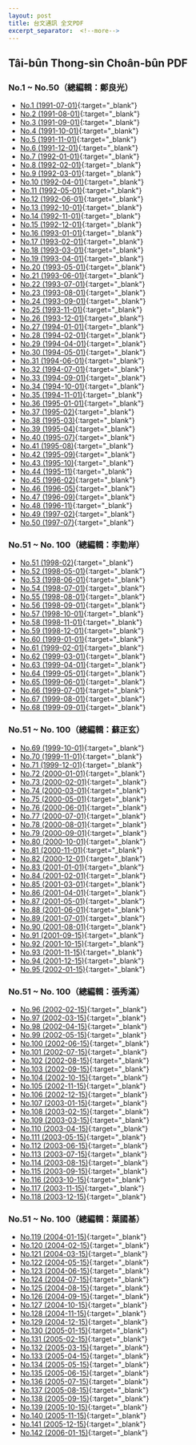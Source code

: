 ```yaml
---
layout: post
title: 台文通訊 全文PDF
excerpt_separator:  <!--more-->
---
```


## Tâi-bûn Thong-sìn Choân-bûn PDF

### No.1 ~ No.50（總編輯：鄭良光）

* [No.1 (1991-07-01)](/pdf/%E5%8F%B0%E6%96%87%E9%80%9A%E8%A8%8A_1991-07-01_No1.pdf){:target="_blank"}
* [No.2 (1991-08-01)](/pdf/%E5%8F%B0%E6%96%87%E9%80%9A%E8%A8%8A_1991-08-01_No2.pdf){:target="_blank"}
* [No.3 (1991-09-01)](/pdf/%E5%8F%B0%E6%96%87%E9%80%9A%E8%A8%8A_1991-09-01_No3.pdf){:target="_blank"}
* [No.4 (1991-10-01)](/pdf/%E5%8F%B0%E6%96%87%E9%80%9A%E8%A8%8A_1991-10-01_No4.pdf){:target="_blank"}
* [No.5 (1991-11-01)](/pdf/%E5%8F%B0%E6%96%87%E9%80%9A%E8%A8%8A_1991-11-01_No5.pdf){:target="_blank"}
* [No.6 (1991-12-01)](/pdf/%E5%8F%B0%E6%96%87%E9%80%9A%E8%A8%8A_1991-12-01_No6.pdf){:target="_blank"}
* [No.7 (1992-01-01)](/pdf/%E5%8F%B0%E6%96%87%E9%80%9A%E8%A8%8A_1992-01-01_No7.pdf){:target="_blank"}
* [No.8 (1992-02-01)](/pdf/%E5%8F%B0%E6%96%87%E9%80%9A%E8%A8%8A_1992-02-01_No8.pdf){:target="_blank"}
* [No.9 (1992-03-01)](/pdf/%E5%8F%B0%E6%96%87%E9%80%9A%E8%A8%8A_1992-03-01_No9.pdf){:target="_blank"}
* [No.10 (1992-04-01)](/pdf/%E5%8F%B0%E6%96%87%E9%80%9A%E8%A8%8A_1992-04-01_No10.pdf){:target="_blank"}
* [No.11 (1992-05-01)](/pdf/%E5%8F%B0%E6%96%87%E9%80%9A%E8%A8%8A_1992-05-01_No11.pdf){:target="_blank"}
* [No.12 (1992-06-01)](/pdf/%E5%8F%B0%E6%96%87%E9%80%9A%E8%A8%8A_1992-06-01_No12.pdf){:target="_blank"}
* [No.13 (1992-10-01)](/pdf/%E5%8F%B0%E6%96%87%E9%80%9A%E8%A8%8A_1992-10-01_No13.pdf){:target="_blank"}
* [No.14 (1992-11-01)](/pdf/%E5%8F%B0%E6%96%87%E9%80%9A%E8%A8%8A_1992-11-01_No14.pdf){:target="_blank"}
* [No.15 (1992-12-01)](/pdf/%E5%8F%B0%E6%96%87%E9%80%9A%E8%A8%8A_1992-12-01_No15.pdf){:target="_blank"}
* [No.16 (1993-01-01)](/pdf/%E5%8F%B0%E6%96%87%E9%80%9A%E8%A8%8A_1993-01-01_No16.pdf){:target="_blank"}
* [No.17 (1993-02-01)](/pdf/%E5%8F%B0%E6%96%87%E9%80%9A%E8%A8%8A_1993-02-01_No17.pdf){:target="_blank"}
* [No.18 (1993-03-01)](/pdf/%E5%8F%B0%E6%96%87%E9%80%9A%E8%A8%8A_1993-03-01_No18.pdf){:target="_blank"}
* [No.19 (1993-04-01)](/pdf/%E5%8F%B0%E6%96%87%E9%80%9A%E8%A8%8A_1993-04-01_No19.pdf){:target="_blank"}
* [No.20 (1993-05-01)](/pdf/%E5%8F%B0%E6%96%87%E9%80%9A%E8%A8%8A_1993-05-01_No20.pdf){:target="_blank"}
* [No.21 (1993-06-01)](/pdf/%E5%8F%B0%E6%96%87%E9%80%9A%E8%A8%8A_1993-06-01_No21.pdf){:target="_blank"}
* [No.22 (1993-07-01)](/pdf/%E5%8F%B0%E6%96%87%E9%80%9A%E8%A8%8A_1993-07-01_No22.pdf){:target="_blank"}
* [No.23 (1993-08-01)](/pdf/%E5%8F%B0%E6%96%87%E9%80%9A%E8%A8%8A_1993-08-01_No23.pdf){:target="_blank"}
* [No.24 (1993-09-01)](/pdf/%E5%8F%B0%E6%96%87%E9%80%9A%E8%A8%8A_1993-09-01_No24.pdf){:target="_blank"}
* [No.25 (1993-11-01)](/pdf/%E5%8F%B0%E6%96%87%E9%80%9A%E8%A8%8A_1993-11-01_No25.pdf){:target="_blank"}
* [No.26 (1993-12-01)](/pdf/%E5%8F%B0%E6%96%87%E9%80%9A%E8%A8%8A_1993-12-01_No26.pdf){:target="_blank"}
* [No.27 (1994-01-01)](/pdf/%E5%8F%B0%E6%96%87%E9%80%9A%E8%A8%8A_1994-01-01_No27.pdf){:target="_blank"}
* [No.28 (1994-02-01)](/pdf/%E5%8F%B0%E6%96%87%E9%80%9A%E8%A8%8A_1994-02-01_No28.pdf){:target="_blank"}
* [No.29 (1994-04-01)](/pdf/%E5%8F%B0%E6%96%87%E9%80%9A%E8%A8%8A_1994-04-01_No29.pdf){:target="_blank"}
* [No.30 (1994-05-01)](/pdf/%E5%8F%B0%E6%96%87%E9%80%9A%E8%A8%8A_1994-05-01_No30.pdf){:target="_blank"}
* [No.31 (1994-06-01)](/pdf/%E5%8F%B0%E6%96%87%E9%80%9A%E8%A8%8A_1994-06-01_No31.pdf){:target="_blank"}
* [No.32 (1994-07-01)](/pdf/%E5%8F%B0%E6%96%87%E9%80%9A%E8%A8%8A_1994-07-01_No32.pdf){:target="_blank"}
* [No.33 (1994-09-01)](/pdf/%E5%8F%B0%E6%96%87%E9%80%9A%E8%A8%8A_1994-09-01_No33.pdf){:target="_blank"}
* [No.34 (1994-10-01)](/pdf/%E5%8F%B0%E6%96%87%E9%80%9A%E8%A8%8A_1994-10-01_No34.pdf){:target="_blank"}
* [No.35 (1994-11-01)](/pdf/%E5%8F%B0%E6%96%87%E9%80%9A%E8%A8%8A_1994-11-01_No35.pdf){:target="_blank"}
* [No.36 (1995-01-01)](/pdf/%E5%8F%B0%E6%96%87%E9%80%9A%E8%A8%8A_1995-01-01_No36.pdf){:target="_blank"}
* [No.37 (1995-02)](/pdf/%E5%8F%B0%E6%96%87%E9%80%9A%E8%A8%8A_1995-02_No37.pdf){:target="_blank"}
* [No.38 (1995-03)](/pdf/%E5%8F%B0%E6%96%87%E9%80%9A%E8%A8%8A_1995-03_No38.pdf){:target="_blank"}
* [No.39 (1995-04)](/pdf/%E5%8F%B0%E6%96%87%E9%80%9A%E8%A8%8A_1995-04_No39.pdf){:target="_blank"}
* [No.40 (1995-07)](/pdf/%E5%8F%B0%E6%96%87%E9%80%9A%E8%A8%8A_1995-07_No40.pdf){:target="_blank"}
* [No.41 (1995-08)](/pdf/%E5%8F%B0%E6%96%87%E9%80%9A%E8%A8%8A_1995-08_No41.pdf){:target="_blank"}
* [No.42 (1995-09)](/pdf/%E5%8F%B0%E6%96%87%E9%80%9A%E8%A8%8A_1995-09_No42.pdf){:target="_blank"}
* [No.43 (1995-10)](/pdf/%E5%8F%B0%E6%96%87%E9%80%9A%E8%A8%8A_1995-10_No43.pdf){:target="_blank"}
* [No.44 (1995-11)](/pdf/%E5%8F%B0%E6%96%87%E9%80%9A%E8%A8%8A_1995-11_No44.pdf){:target="_blank"}
* [No.45 (1996-02)](/pdf/%E5%8F%B0%E6%96%87%E9%80%9A%E8%A8%8A_1996-02_No45.pdf){:target="_blank"}
* [No.46 (1996-05)](/pdf/%E5%8F%B0%E6%96%87%E9%80%9A%E8%A8%8A_1996-05_No46.pdf){:target="_blank"}
* [No.47 (1996-09)](/pdf/%E5%8F%B0%E6%96%87%E9%80%9A%E8%A8%8A_1996-09_No47.pdf){:target="_blank"}
* [No.48 (1996-11)](/pdf/%E5%8F%B0%E6%96%87%E9%80%9A%E8%A8%8A_1996-11_No48.pdf){:target="_blank"}
* [No.49 (1997-02)](/pdf/%E5%8F%B0%E6%96%87%E9%80%9A%E8%A8%8A_1997-02_No49.pdf){:target="_blank"}
* [No.50 (1997-07)](/pdf/%E5%8F%B0%E6%96%87%E9%80%9A%E8%A8%8A_1997-07_No50.pdf){:target="_blank"}

### No.51 ~ No. 100（總編輯：李勤岸）

* [No.51 (1998-02)](/pdf/%E5%8F%B0%E6%96%87%E9%80%9A%E8%A8%8A_1998-02_No51.pdf){:target="_blank"}
* [No.52 (1998-05-01)](/pdf/%E5%8F%B0%E6%96%87%E9%80%9A%E8%A8%8A_1998-05-01_No52.pdf){:target="_blank"}
* [No.53 (1998-06-01)](/pdf/%E5%8F%B0%E6%96%87%E9%80%9A%E8%A8%8A_1998-06-01_No53.pdf){:target="_blank"}
* [No.54 (1998-07-01)](/pdf/%E5%8F%B0%E6%96%87%E9%80%9A%E8%A8%8A_1998-07-01_No54.pdf){:target="_blank"}
* [No.55 (1998-08-01)](/pdf/%E5%8F%B0%E6%96%87%E9%80%9A%E8%A8%8A_1998-08-01_No55.pdf){:target="_blank"}
* [No.56 (1998-09-01)](/pdf/%E5%8F%B0%E6%96%87%E9%80%9A%E8%A8%8A_1998-09-01_No56.pdf){:target="_blank"}
* [No.57 (1998-10-01)](/pdf/%E5%8F%B0%E6%96%87%E9%80%9A%E8%A8%8A_1998-10-01_No57.pdf){:target="_blank"}
* [No.58 (1998-11-01)](/pdf/%E5%8F%B0%E6%96%87%E9%80%9A%E8%A8%8A_1998-11-01_No58.pdf){:target="_blank"}
* [No.59 (1998-12-01)](/pdf/%E5%8F%B0%E6%96%87%E9%80%9A%E8%A8%8A_1998-12-01_No59.pdf){:target="_blank"}
* [No.60 (1999-01-01)](/pdf/%E5%8F%B0%E6%96%87%E9%80%9A%E8%A8%8A_1999-01-01_No60.pdf){:target="_blank"}
* [No.61 (1999-02-01)](/pdf/%E5%8F%B0%E6%96%87%E9%80%9A%E8%A8%8A_1999-02-01_No61.pdf){:target="_blank"}
* [No.62 (1999-03-01)](/pdf/%E5%8F%B0%E6%96%87%E9%80%9A%E8%A8%8A_1999-03-01_No62.pdf){:target="_blank"}
* [No.63 (1999-04-01)](/pdf/%E5%8F%B0%E6%96%87%E9%80%9A%E8%A8%8A_1999-04-01_No63.pdf){:target="_blank"}
* [No.64 (1999-05-01)](/pdf/%E5%8F%B0%E6%96%87%E9%80%9A%E8%A8%8A_1999-05-01_No64.pdf){:target="_blank"}
* [No.65 (1999-06-01)](/pdf/%E5%8F%B0%E6%96%87%E9%80%9A%E8%A8%8A_1999-06-01_No65.pdf){:target="_blank"}
* [No.66 (1999-07-01)](/pdf/%E5%8F%B0%E6%96%87%E9%80%9A%E8%A8%8A_1999-07-01_No66.pdf){:target="_blank"}
* [No.67 (1999-08-01)](/pdf/%E5%8F%B0%E6%96%87%E9%80%9A%E8%A8%8A_1999-08-01_No67.pdf){:target="_blank"}
* [No.68 (1999-09-01)](/pdf/%E5%8F%B0%E6%96%87%E9%80%9A%E8%A8%8A_1999-09-01_No68.pdf){:target="_blank"}

### No.51 ~ No. 100（總編輯：蘇正玄）

* [No.69 (1999-10-01)](/pdf/%E5%8F%B0%E6%96%87%E9%80%9A%E8%A8%8A_1999-10-01_No69.pdf){:target="_blank"}
* [No.70 (1999-11-01)](/pdf/%E5%8F%B0%E6%96%87%E9%80%9A%E8%A8%8A_1999-11-01_No70.pdf){:target="_blank"}
* [No.71 (1999-12-01)](/pdf/%E5%8F%B0%E6%96%87%E9%80%9A%E8%A8%8A_1999-12-01_No71.pdf){:target="_blank"}
* [No.72 (2000-01-01)](/pdf/%E5%8F%B0%E6%96%87%E9%80%9A%E8%A8%8A_2000-01-01_No72.pdf){:target="_blank"}
* [No.73 (2000-02-01)](/pdf/%E5%8F%B0%E6%96%87%E9%80%9A%E8%A8%8A_2000-02-01_No73.pdf){:target="_blank"}
* [No.74 (2000-03-01)](/pdf/%E5%8F%B0%E6%96%87%E9%80%9A%E8%A8%8A_2000-03-01_No74.pdf){:target="_blank"}
* [No.75 (2000-05-01)](/pdf/%E5%8F%B0%E6%96%87%E9%80%9A%E8%A8%8A_2000-05-01_No75.pdf){:target="_blank"}
* [No.76 (2000-06-01)](/pdf/%E5%8F%B0%E6%96%87%E9%80%9A%E8%A8%8A_2000-06-01_No76.pdf){:target="_blank"}
* [No.77 (2000-07-01)](/pdf/%E5%8F%B0%E6%96%87%E9%80%9A%E8%A8%8A_2000-07-01_No77.pdf){:target="_blank"}
* [No.78 (2000-08-01)](/pdf/%E5%8F%B0%E6%96%87%E9%80%9A%E8%A8%8A_2000-08-01_No78.pdf){:target="_blank"}
* [No.79 (2000-09-01)](/pdf/%E5%8F%B0%E6%96%87%E9%80%9A%E8%A8%8A_2000-09-01_No79.pdf){:target="_blank"}
* [No.80 (2000-10-01)](/pdf/%E5%8F%B0%E6%96%87%E9%80%9A%E8%A8%8A_2000-10-01_No80.pdf){:target="_blank"}
* [No.81 (2000-11-01)](/pdf/%E5%8F%B0%E6%96%87%E9%80%9A%E8%A8%8A_2000-11-01_No81.pdf){:target="_blank"}
* [No.82 (2000-12-01)](/pdf/%E5%8F%B0%E6%96%87%E9%80%9A%E8%A8%8A_2000-12-01_No82.pdf){:target="_blank"}
* [No.83 (2001-01-01)](/pdf/%E5%8F%B0%E6%96%87%E9%80%9A%E8%A8%8A_2001-01-01_No83.pdf){:target="_blank"}
* [No.84 (2001-02-01)](/pdf/%E5%8F%B0%E6%96%87%E9%80%9A%E8%A8%8A_2001-02-01_No84.pdf){:target="_blank"}
* [No.85 (2001-03-01)](/pdf/%E5%8F%B0%E6%96%87%E9%80%9A%E8%A8%8A_2001-03-01_No85.pdf){:target="_blank"}
* [No.86 (2001-04-01)](/pdf/%E5%8F%B0%E6%96%87%E9%80%9A%E8%A8%8A_2001-04-01_No86.pdf){:target="_blank"}
* [No.87 (2001-05-01)](/pdf/%E5%8F%B0%E6%96%87%E9%80%9A%E8%A8%8A_2001-05-01_No87.pdf){:target="_blank"}
* [No.88 (2001-06-01)](/pdf/%E5%8F%B0%E6%96%87%E9%80%9A%E8%A8%8A_2001-06-01_No88.pdf){:target="_blank"}
* [No.89 (2001-07-01)](/pdf/%E5%8F%B0%E6%96%87%E9%80%9A%E8%A8%8A_2001-07-01_No89.pdf){:target="_blank"}
* [No.90 (2001-08-01)](/pdf/%E5%8F%B0%E6%96%87%E9%80%9A%E8%A8%8A_2001-08-01_No90.pdf){:target="_blank"}
* [No.91 (2001-09-15)](/pdf/%E5%8F%B0%E6%96%87%E9%80%9A%E8%A8%8A_2001-09-15_No91.pdf){:target="_blank"}
* [No.92 (2001-10-15)](/pdf/%E5%8F%B0%E6%96%87%E9%80%9A%E8%A8%8A_2001-10-15_No92.pdf){:target="_blank"}
* [No.93 (2001-11-15)](/pdf/%E5%8F%B0%E6%96%87%E9%80%9A%E8%A8%8A_2001-11-15_No93.pdf){:target="_blank"}
* [No.94 (2001-12-15)](/pdf/%E5%8F%B0%E6%96%87%E9%80%9A%E8%A8%8A_2001-12-15_No94.pdf){:target="_blank"}
* [No.95 (2002-01-15)](/pdf/%E5%8F%B0%E6%96%87%E9%80%9A%E8%A8%8A_2002-01-15_No95.pdf){:target="_blank"}

### No.51 ~ No. 100（總編輯：張秀滿）

* [No.96 (2002-02-15)](/pdf/%E5%8F%B0%E6%96%87%E9%80%9A%E8%A8%8A_2002-02-15_No96.pdf){:target="_blank"}
* [No.97 (2002-03-15)](/pdf/%E5%8F%B0%E6%96%87%E9%80%9A%E8%A8%8A_2002-03-15_No97.pdf){:target="_blank"}
* [No.98 (2002-04-15)](/pdf/%E5%8F%B0%E6%96%87%E9%80%9A%E8%A8%8A_2002-04-15_No98.pdf){:target="_blank"}
* [No.99 (2002-05-15)](/pdf/%E5%8F%B0%E6%96%87%E9%80%9A%E8%A8%8A_2002-05-15_No99.pdf){:target="_blank"}
* [No.100 (2002-06-15)](/pdf/%E5%8F%B0%E6%96%87%E9%80%9A%E8%A8%8A_2002-06-15_No100.pdf){:target="_blank"}
* [No.101 (2002-07-15)](/pdf/%E5%8F%B0%E6%96%87%E9%80%9A%E8%A8%8A_2002-07-15_No101.pdf){:target="_blank"}
* [No.102 (2002-08-15)](/pdf/%E5%8F%B0%E6%96%87%E9%80%9A%E8%A8%8A_2002-08-15_No102.pdf){:target="_blank"}
* [No.103 (2002-09-15)](/pdf/%E5%8F%B0%E6%96%87%E9%80%9A%E8%A8%8A_2002-09-15_No103.pdf){:target="_blank"}
* [No.104 (2002-10-15)](/pdf/%E5%8F%B0%E6%96%87%E9%80%9A%E8%A8%8A_2002-10-15_No104.pdf){:target="_blank"}
* [No.105 (2002-11-15)](/pdf/%E5%8F%B0%E6%96%87%E9%80%9A%E8%A8%8A_2002-11-15_No105.pdf){:target="_blank"}
* [No.106 (2002-12-15)](/pdf/%E5%8F%B0%E6%96%87%E9%80%9A%E8%A8%8A_2002-12-15_No106.pdf){:target="_blank"}
* [No.107 (2003-01-15)](/pdf/%E5%8F%B0%E6%96%87%E9%80%9A%E8%A8%8A_2003-01-15_No107.pdf){:target="_blank"}
* [No.108 (2003-02-15)](/pdf/%E5%8F%B0%E6%96%87%E9%80%9A%E8%A8%8A_2003-02-15_No108.pdf){:target="_blank"}
* [No.109 (2003-03-15)](/pdf/%E5%8F%B0%E6%96%87%E9%80%9A%E8%A8%8A_2003-03-15_No109.pdf){:target="_blank"}
* [No.110 (2003-04-15)](/pdf/%E5%8F%B0%E6%96%87%E9%80%9A%E8%A8%8A_2003-04-15_No110.pdf){:target="_blank"}
* [No.111 (2003-05-15)](/pdf/%E5%8F%B0%E6%96%87%E9%80%9A%E8%A8%8A_2003-05-15_No111.pdf){:target="_blank"}
* [No.112 (2003-06-15)](/pdf/%E5%8F%B0%E6%96%87%E9%80%9A%E8%A8%8A_2003-06-15_No112.pdf){:target="_blank"}
* [No.113 (2003-07-15)](/pdf/%E5%8F%B0%E6%96%87%E9%80%9A%E8%A8%8A_2003-07-15_No113.pdf){:target="_blank"}
* [No.114 (2003-08-15)](/pdf/%E5%8F%B0%E6%96%87%E9%80%9A%E8%A8%8A_2003-08-15_No114.pdf){:target="_blank"}
* [No.115 (2003-09-15)](/pdf/%E5%8F%B0%E6%96%87%E9%80%9A%E8%A8%8A_2003-09-15_No115.pdf){:target="_blank"}
* [No.116 (2003-10-15)](/pdf/%E5%8F%B0%E6%96%87%E9%80%9A%E8%A8%8A_2003-10-15_No116.pdf){:target="_blank"}
* [No.117 (2003-11-15)](/pdf/%E5%8F%B0%E6%96%87%E9%80%9A%E8%A8%8A_2003-11-15_No117.pdf){:target="_blank"}
* [No.118 (2003-12-15)](/pdf/%E5%8F%B0%E6%96%87%E9%80%9A%E8%A8%8A_2003-12-15_No118.pdf){:target="_blank"}

### No.51 ~ No. 100（總編輯：葉國基）

* [No.119 (2004-01-15)](/pdf/%E5%8F%B0%E6%96%87%E9%80%9A%E8%A8%8A_2004-01-15_No119.pdf){:target="_blank"}
* [No.120 (2004-02-15)](/pdf/%E5%8F%B0%E6%96%87%E9%80%9A%E8%A8%8A_2004-02-15_No120.pdf){:target="_blank"}
* [No.121 (2004-03-15)](/pdf/%E5%8F%B0%E6%96%87%E9%80%9A%E8%A8%8A_2004-03-15_No121.pdf){:target="_blank"}
* [No.122 (2004-05-15)](/pdf/%E5%8F%B0%E6%96%87%E9%80%9A%E8%A8%8A_2004-05-15_No122.pdf){:target="_blank"}
* [No.123 (2004-06-15)](/pdf/%E5%8F%B0%E6%96%87%E9%80%9A%E8%A8%8A_2004-06-15_No123.pdf){:target="_blank"}
* [No.124 (2004-07-15)](/pdf/%E5%8F%B0%E6%96%87%E9%80%9A%E8%A8%8A_2004-07-15_No124.pdf){:target="_blank"}
* [No.125 (2004-08-15)](/pdf/%E5%8F%B0%E6%96%87%E9%80%9A%E8%A8%8A_2004-08-15_No125.pdf){:target="_blank"}
* [No.126 (2004-09-15)](/pdf/%E5%8F%B0%E6%96%87%E9%80%9A%E8%A8%8A_2004-09-15_No126.pdf){:target="_blank"}
* [No.127 (2004-10-15)](/pdf/%E5%8F%B0%E6%96%87%E9%80%9A%E8%A8%8A_2004-10-15_No127.pdf){:target="_blank"}
* [No.128 (2004-11-15)](/pdf/%E5%8F%B0%E6%96%87%E9%80%9A%E8%A8%8A_2004-11-15_No128.pdf){:target="_blank"}
* [No.129 (2004-12-15)](/pdf/%E5%8F%B0%E6%96%87%E9%80%9A%E8%A8%8A_2004-12-15_No129.pdf){:target="_blank"}
* [No.130 (2005-01-15)](/pdf/%E5%8F%B0%E6%96%87%E9%80%9A%E8%A8%8A_2005-01-15_No130.pdf){:target="_blank"}
* [No.131 (2005-02-15)](/pdf/%E5%8F%B0%E6%96%87%E9%80%9A%E8%A8%8A_2005-02-15_No131.pdf){:target="_blank"}
* [No.132 (2005-03-15)](/pdf/%E5%8F%B0%E6%96%87%E9%80%9A%E8%A8%8A_2005-03-15_No132.pdf){:target="_blank"}
* [No.133 (2005-04-15)](/pdf/%E5%8F%B0%E6%96%87%E9%80%9A%E8%A8%8A_2005-04-15_No133.pdf){:target="_blank"}
* [No.134 (2005-05-15)](/pdf/%E5%8F%B0%E6%96%87%E9%80%9A%E8%A8%8A_2005-05-15_No134.pdf){:target="_blank"}
* [No.135 (2005-06-15)](/pdf/%E5%8F%B0%E6%96%87%E9%80%9A%E8%A8%8A_2005-06-15_No135.pdf){:target="_blank"}
* [No.136 (2005-07-15)](/pdf/%E5%8F%B0%E6%96%87%E9%80%9A%E8%A8%8A_2005-07-15_No136.pdf){:target="_blank"}
* [No.137 (2005-08-15)](/pdf/%E5%8F%B0%E6%96%87%E9%80%9A%E8%A8%8A_2005-08-15_No137.pdf){:target="_blank"}
* [No.138 (2005-09-15)](/pdf/%E5%8F%B0%E6%96%87%E9%80%9A%E8%A8%8A_2005-09-15_No138.pdf){:target="_blank"}
* [No.139 (2005-10-15)](/pdf/%E5%8F%B0%E6%96%87%E9%80%9A%E8%A8%8A_2005-10-15_No139.pdf){:target="_blank"}
* [No.140 (2005-11-15)](/pdf/%E5%8F%B0%E6%96%87%E9%80%9A%E8%A8%8A_2005-11-15_No140.pdf){:target="_blank"}
* [No.141 (2005-12-15)](/pdf/%E5%8F%B0%E6%96%87%E9%80%9A%E8%A8%8A_2005-12-15_No141.pdf){:target="_blank"}
* [No.142 (2006-01-15)](/pdf/%E5%8F%B0%E6%96%87%E9%80%9A%E8%A8%8A_2006-01-15_No142.pdf){:target="_blank"}
